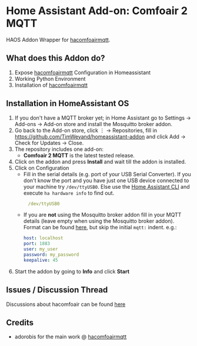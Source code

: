 # Home Assistant Add-on: Comfoair 2 MQTT

HAOS Addon Wrapper for [hacomfoairmqtt](https://github.com/adorobis/hacomfoairmqtt).

## What does this Addon do? 
1. Expose [hacomfoairmqtt](https://github.com/adorobis/hacomfoairmqtt) Configuration in Homeassistant
2. Working Python Environment
3. Installation of [hacomfoairmqtt](https://github.com/adorobis/hacomfoairmqtt)

## Installation in HomeAssistant OS
1. If you don't have a MQTT broker yet; in Home Assistant go to Settings → Add-ons → Add-on store and install the Mosquitto broker addon.
2. Go back to the Add-on store, click ⋮ → Repositories, fill in
https://github.com/TimWeyand/homeassistant-addon and click Add → Check for Updates -> Close.
3. The repository includes one add-on:
   - **Comfoair 2 MQTT** is the latest tested release.
4. Click on the addon and press **Install** and wait till the addon is installed.
5. Click on Configuration
   - Fill in the serial details (e.g. port of your USB Serial Converter). If you don't know the port and you have just one USB device connected to your machine try `/dev/ttyUSB0`. Else use the [Home Assistant CLI](https://www.home-assistant.io/common-tasks/os#home-assistant-via-the-command-line) and execute `ha hardware info` to find out. 
   ```yaml
        /dev/ttyUSB0
   ```
   - If you are **not** using the Mosquitto broker addon fill in your MQTT details (leave empty when using the Mosquitto broker addon). Format can be found [here](https://www.zigbee2mqtt.io/guide/configuration/mqtt.html#server-connection), but skip the initial `mqtt:` indent. e.g.: <br>
        ```yaml
        host: localhost
        port: 1883
        user: my_user
        password: my_password
        keepalive: 45
        ```
6. Start the addon by going to **Info** and click **Start**

## Issues / Discussion Thread
Discussions about hacomfoair can be found [here](https://community.home-assistant.io/t/zehnder-comfoair-ca350-integration-via-serial-connection-rs232-and-mqtt/173243/249)

## Credits

- adorobis for the main work @ [hacomfoairmqtt](https://github.com/adorobis/hacomfoairmqtt)

